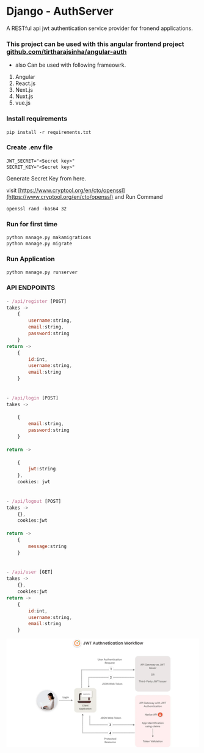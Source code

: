 # Django - AuthServer

A RESTful api jwt authentication service provider for fronend applications.

### This project can be used with this angular frontend project [github.com/tirtharajsinha/angular-auth](https://github.com/tirtharajsinha/angular-auth)

- also Can be used with following frameowrk.

1. Angular
2. React.js
3. Next.js
4. Nuxt.js
5. vue.js

### Install requirements

```
pip install -r requirements.txt
```

### Create .env file

```
JWT_SECRET="<Secret key>"
SECRET_KEY="<Secret key>"
```

Generate Secret Key from here.

visit [https://www.cryptool.org/en/cto/openssl](https://www.cryptool.org/en/cto/openssl) and Run Command

```
openssl rand -bas64 32
```

### Run for first time

```
python manage.py makamigrations
python manage.py migrate
```

### Run Application

```
python manage.py runserver
```

### API ENDPOINTS

```js
- /api/register [POST]
takes ->
    {
        username:string,
        email:string,
        password:string
    }
return ->
    {
        id:int,
        username:string,
        email:string
    }


- /api/login [POST]
takes ->

    {
        email:string,
        password:string
    }

return ->

    {
        jwt:string
    },
    cookies: jwt


- /api/logout [POST]
takes ->
    {},
    cookies:jwt

return ->
    {
        message:string
    }


- /api/user [GET]
takes ->
    {},
    cookies:jwt
return ->
    {
        id:int,
        username:string,
        email:string
    }
```

<img src="jwt-workflow.webp" alt="">
